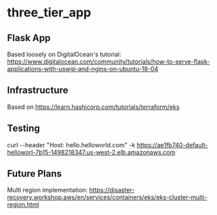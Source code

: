# three_tier_app

## Flask App
Based loosely on DigitalOcean's tutorial: https://www.digitalocean.com/community/tutorials/how-to-serve-flask-applications-with-uswgi-and-nginx-on-ubuntu-18-04

## Infrastructure
Based on https://learn.hashicorp.com/tutorials/terraform/eks

## Testing
curl --header "Host: hello.helloworld.com" -k https://ae1fb740-default-helloworl-7b15-1498218347.us-west-2.elb.amazonaws.com

## Future Plans
Multi region implementation: https://disaster-recovery.workshop.aws/en/services/containers/eks/eks-cluster-multi-region.html 


